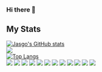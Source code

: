 ### Hi there 👋

<!--
**ISHS-Jasgo/ISHS-Jasgo** is a ✨ _special_ ✨ repository because its `README.md` (this file) appears on your GitHub profile.

Here are some ideas to get you started:

- 🔭 I’m currently working on ...
- 🌱 I’m currently learning ...
- 👯 I’m looking to collaborate on ...
- 🤔 I’m looking for help with ...
- 💬 Ask me about ...
- 📫 How to reach me: ...
- 😄 Pronouns: ...
- ⚡ Fun fact: ...
-->
## My Stats
[![Jasgo's GitHub stats](https://github-readme-stats.vercel.app/api?username=ISHS-Jasgo)](https://github.com/anuraghazra/github-readme-stats)
<br/>
<a href="https://opgc.me/#/users/ISHS-Jasgo" target="_blank"><img src="https://api.opgc.me/githubs/users/ISHS-Jasgo/tag/?theme=basic" /></a>
<br/>
[![Top Langs](https://github-readme-stats.vercel.app/api/top-langs/?username=ISHS-Jasgo&layout=donut)](https://github.com/anuraghazra/github-readme-stats)
<br/>
<img src="https://img.shields.io/badge/Java-컬러코드?style=flat-square&logo=Java&logoColor=white"/></a>
<img src="https://img.shields.io/badge/Kotlin-7F52FF?style=flat-square&logo=Kotlin&logoColor=white"/></a>
<img src="https://img.shields.io/badge/Javascript?style=flat-square&logo=JavaScript&logoColor=white"/></a>
<img src="https://img.shields.io/badge/Typescript-3178c6?style=flat-square&logo=Kotlin&logoColor=white"/></a>
<img src="https://img.shields.io/badge/Next.js-000000?style=flat-square&logo=Next.js&logoColor=white"/></a>
<img src="https://img.shields.io/badge/React.js-61dafb?style=flat-square&logo=React&logoColor=white"/></a>
<img src="https://img.shields.io/badge/Node.js-339933?style=flat-square&logo=Node.js&logoColor=white"/></a>
<img src="https://img.shields.io/badge/Python-3776ab?style=flat-square&logo=Python&logoColor=white"/></a>
<img src="https://img.shields.io/badge/C-a8b9cc?style=flat-square&logo=C&logoColor=white"/></a>
<img src="https://img.shields.io/badge/C++-00599c?style=flat-square&logo=C++&logoColor=white"/></a>
<img src="https://img.shields.io/badge/C#-512bd4?style=flat-square&logo=C#&logoColor=white"/></a> 
<img src="https://img.shields.io/badge/Mysql-4479a1?style=flat-square&logo=MySQL&logoColor=white"/></a>
